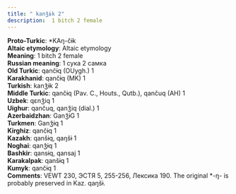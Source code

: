 ```yaml
---
title: " kanǯɨk 2"
description:  1 bitch 2 female
---
```


<strong>Proto-Turkic</strong>:  *KAŋ-čɨk<br>
<strong>Altaic etymology</strong>:  Altaic etymology<br>
<strong>Meaning</strong>:  1 bitch 2 female<br>
<strong>Russian meaning</strong>:  1 сука 2 самка<br>
<strong>Old Turkic</strong>:  qančɨq (OUygh.) 1<br>
<strong>Karakhanid</strong>:  qančɨq (MK) 1<br>
<strong>Turkish</strong>:  kanǯɨk 2<br>
<strong>Middle Turkic</strong>:  qančɨq (Pav. C., Houts., Qutb.), qančuq (AH) 1<br>
<strong>Uzbek</strong>:  qɛnǯiq 1<br>
<strong>Uighur</strong>:  qančuq, qanǯiq (dial.) 1<br>
<strong>Azerbaidzhan</strong>:  GanǯɨG 1<br>
<strong>Turkmen</strong>:  Ganǯɨq 1<br>
<strong>Kirghiz</strong>:  qančɨq 1<br>
<strong>Kazakh</strong>:  qanšɨq, qaŋšɨ 1<br>
<strong>Noghai</strong>:  qanǯɨq 1<br>
<strong>Bashkir</strong>:  qansɨq, qansaj 1<br>
<strong>Karakalpak</strong>:  qanšɨq 1<br>
<strong>Kumyk</strong>:  qančɨq 1<br>
<strong>Comments</strong>:  VEWT 230, ЭСТЯ 5, 255-256, Лексика 190. The original *-ŋ- is probably preserved in Kaz. qaŋšɨ.<br>


